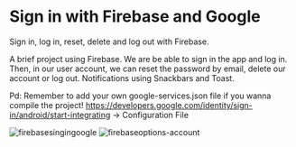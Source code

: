 # Sign in with Firebase and Google
Sign in, log in, reset, delete and log out with Firebase.


A brief project using Firebase. We are be able to sign in the app and log in.
Then, in our user account, we can reset the password by email, delete our account or log out.
Notifications using Snackbars and Toast.

Pd: Remember to add your own google-services.json file if you wanna compile the project!
https://developers.google.com/identity/sign-in/android/start-integrating -> Configuration File

![firebasesingingoogle](https://cloud.githubusercontent.com/assets/19878151/23860972/dd68502a-0808-11e7-9b85-b3e898e6df6d.png)
![firebaseoptions-account](https://cloud.githubusercontent.com/assets/19878151/23722927/818d869a-0447-11e7-8907-9cc0b4afe66b.png)
